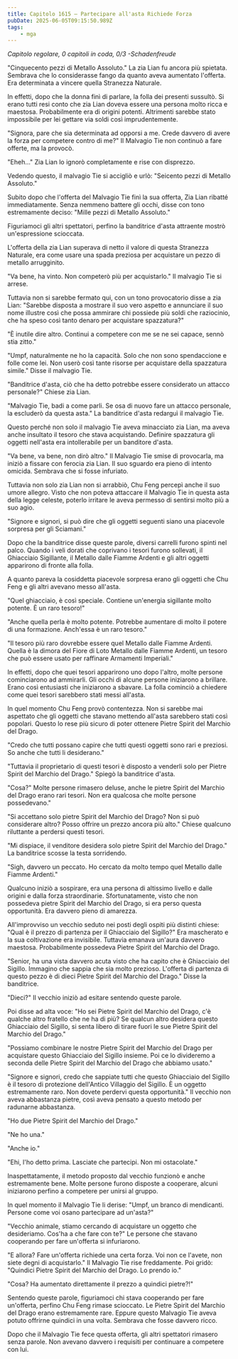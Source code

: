 ```yaml
---
title: Capitolo 1615 – Partecipare all'asta Richiede Forza
pubDate: 2025-06-05T09:15:50.989Z
tags:
    - mga
---
```



<em>Capitolo regolare,
0 capitoli in coda, 0/3
-Schadenfreude</em>


"Cinquecento pezzi di Metallo Assoluto." La zia Lian fu ancora più spietata. Sembrava che lo considerasse fango da quanto aveva aumentato l'offerta. Era determinata a vincere quella Stranezza Naturale.


In effetti, dopo che la donna finì di parlare, la folla dei presenti sussultò. Si erano tutti resi conto che zia Lian doveva essere una persona molto ricca e maestosa. Probabilmente era di origini potenti. Altrimenti sarebbe stato impossibile per lei gettare via soldi così imprudentemente.


"Signora, pare che sia determinata ad opporsi a me. Crede davvero di avere la forza per competere contro di me?" Il Malvagio Tie non continuò a fare offerte, ma la provocò.


"Eheh..." Zia Lian lo ignorò completamente e rise con disprezzo.


Vedendo questo, il malvagio Tie si accigliò e urlò: "Seicento pezzi di Metallo Assoluto."


Subito dopo che l'offerta del Malvagio Tie finì la sua offerta, Zia Lian ribatté immediatamente. Senza nemmeno battere gli occhi, disse con tono estremamente deciso: "Mille pezzi di Metallo Assoluto."


Figuriamoci gli altri spettatori, perfino la banditrice d'asta attraente mostrò un'espressione scioccata.


L'offerta della zia Lian superava di netto il valore di questa Stranezza Naturale, era come usare una spada preziosa per acquistare un pezzo di metallo arrugginito.


"Va bene, ha vinto. Non competerò più per acquistarlo." Il malvagio Tie si arrese.


Tuttavia non si sarebbe fermato qui, con un tono provocatorio disse a zia Lian: "Sarebbe disposta a mostrare il suo vero aspetto e annunciare il suo nome illustre così che possa ammirare chi possiede più soldi che raziocinio, che ha speso così tanto denaro per acquistare spazzatura?"


"È inutile dire altro. Continui a competere con me se ne sei capace, sennò stia zitto."


"Umpf, naturalmente ne ho la capacità. Solo che non sono spendaccione e folle come lei. Non userò così tante risorse per acquistare della spazzatura simile." Disse il malvagio Tie.


"Banditrice d'asta, ciò che ha detto potrebbe essere considerato un attacco personale?" Chiese zia Lian.


"Malvagio Tie, badi a come parli. Se osa di nuovo fare un attacco personale, la escluderò da questa asta." La banditrice d'asta redarguì il malvagio Tie.


Questo perché non solo il malvagio Tie aveva minacciato zia Lian, ma aveva anche insultato il tesoro che stava acquistando. Definire spazzatura gli oggetti nell'asta era intollerabile per un banditore d'asta.


"Va bene, va bene, non dirò altro." Il Malvagio Tie smise di provocarla, ma iniziò a fissare con ferocia zia Lian. Il suo sguardo era pieno di intento omicida. Sembrava che si fosse infuriato.


Tuttavia non solo zia Lian non si arrabbiò, Chu Feng percepì anche il suo umore allegro. Visto che non poteva attaccare il Malvagio Tie in questa asta della legge celeste, poterlo irritare le aveva permesso di sentirsi molto più a suo agio.


"Signore e signori, si può dire che gli oggetti seguenti siano una piacevole sorpresa per gli Sciamani."


Dopo che la banditrice disse queste parole, diversi carrelli furono spinti nel palco. Quando i veli dorati che coprivano i tesori furono sollevati, il Ghiacciaio Sigillante, il Metallo dalle Fiamme Ardenti e gli altri oggetti apparirono di fronte alla folla.


A quanto pareva la cosiddetta piacevole sorpresa erano gli oggetti che Chu Feng e gli altri avevano messo all'asta.


"Quel ghiacciaio, è così speciale. Contiene un'energia sigillante molto potente. È un raro tesoro!"


"Anche quella perla è molto potente. Potrebbe aumentare di molto il potere di una formazione. Anch'essa è un raro tesoro."


"Il tesoro più raro dovrebbe essere quel Metallo dalle Fiamme Ardenti. Quella è la dimora del Fiore di Loto Metallo dalle Fiamme Ardenti, un tesoro che può essere usato per raffinare Armamenti Imperiali."


In effetti, dopo che quei tesori apparirono uno dopo l'altro, molte persone cominciarono ad ammirarli. Gli occhi di alcune persone iniziarono a brillare. Erano così entusiasti che iniziarono a sbavare. La folla cominciò a chiedere come quei tesori sarebbero stati messi all'asta.


In quel momento Chu Feng provò contentezza. Non si sarebbe mai aspettato che gli oggetti che stavano mettendo all'asta sarebbero stati così popolari. Questo lo rese più sicuro di poter ottenere Pietre Spirit del Marchio del Drago.


"Credo che tutti possano capire che tutti questi oggetti sono rari e preziosi. So anche che tutti li desiderano."


"Tuttavia il proprietario di questi tesori è disposto a venderli solo per Pietre Spirit del Marchio del Drago." Spiegò la banditrice d'asta.


"Cosa?" Molte persone rimasero deluse, anche le pietre Spirit del Marchio del Drago erano rari tesori. Non era qualcosa che molte persone possedevano."


"Si accettano solo pietre Spirit del Marchio del Drago? Non si può considerare altro? Posso offrire un prezzo ancora più alto." Chiese qualcuno riluttante a perdersi questi tesori.


"Mi dispiace, il venditore desidera solo pietre Spirit del Marchio del Drago." La banditrice scosse la testa sorridendo.


"Sigh, davvero un peccato. Ho cercato da molto tempo quel Metallo dalle Fiamme Ardenti."


Qualcuno iniziò a sospirare, era una persona di altissimo livello e dalle origini e dalla forza straordinarie. Sfortunatamente, visto che non possedeva pietre Spirit del Marchio del Drago, si era perso questa opportunità. Era davvero pieno di amarezza.


All'improvviso un vecchio seduto nei posti degli ospiti più distinti chiese: "Qual è il prezzo di partenza per il Ghiacciaio del Sigillo?" Era mascherato e la sua coltivazione era invisibile. Tuttavia emanava un'aura davvero maestosa. Probabilmente possedeva Pietre Spirit del Marchio del Drago.


"Senior, ha una vista davvero acuta visto che ha capito che è Ghiacciaio del Sigillo. Immagino che sappia che sia molto prezioso. L'offerta di partenza di questo pezzo è di dieci Pietre Spirit del Marchio del Drago." Disse la banditrice.


"Dieci?" Il vecchio iniziò ad esitare sentendo queste parole.


Poi disse ad alta voce: "Ho sei Pietre Spirit del Marchio del Drago, c'è qualche altro fratello che ne ha di più? Se qualcun altro desidera questo Ghiacciaio del Sigillo, si senta libero di tirare fuori le sue Pietre Spirit del Marchio del Drago."


"Possiamo combinare le nostre Pietre Spirit del Marchio del Drago per acquistare questo Ghiacciaio del Sigillo insieme. Poi ce lo divideremo a seconda delle Pietre Spirit del Marchio del Drago che abbiamo usato."


"Signore e signori, credo che sappiate tutti che questo Ghiacciaio del Sigillo è il tesoro di protezione dell'Antico Villaggio del Sigillo. È un oggetto estremamente raro. Non dovete perdervi questa opportunità." Il vecchio non aveva abbastanza pietre, così aveva pensato a questo metodo per radunarne abbastanza.


"Ho due Pietre Spirit del Marchio del Drago."


"Ne ho una."


"Anche io."


"Ehi, l'ho detto prima. Lasciate che partecipi. Non mi ostacolate."


Inaspettatamente, il metodo proposto dal vecchio funzionò e anche estremamente bene. Molte persone furono disposte a cooperare, alcuni iniziarono perfino a competere per unirsi al gruppo.


In quel momento il Malvagio Tie li derise: "Umpf, un branco di mendicanti. Persone come voi osano partecipare ad un'asta?"


"Vecchio animale, stiamo cercando di acquistare un oggetto che desideriamo. Cos'ha a che fare con te?" Le persone che stavano cooperando per fare un'offerta si infuriarono.


"E allora? Fare un'offerta richiede una certa forza. Voi non ce l'avete, non siete degni di acquistarlo." Il Malvagio Tie rise freddamente. Poi gridò: "Quindici Pietre Spirit del Marchio del Drago. Lo prendo io."


"Cosa? Ha aumentato direttamente il prezzo a quindici pietre?!"


Sentendo queste parole, figuriamoci chi stava cooperando per fare un'offerta, perfino Chu Feng rimase scioccato. Le Pietre Spirit del Marchio del Drago erano estremamente rare. Eppure questo Malvagio Tie aveva potuto offrirne quindici in una volta. Sembrava che fosse davvero ricco.


Dopo che il Malvagio Tie fece questa offerta, gli altri spettatori rimasero senza parole. Non avevano davvero i requisiti per continuare a competere con lui.
                                


                                



